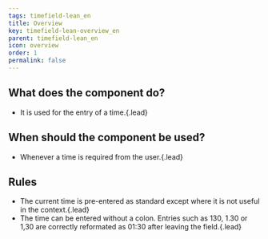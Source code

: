 ```yaml
---
tags: timefield-lean_en
title: Overview
key: timefield-lean-overview_en
parent: timefield-lean_en
icon: overview
order: 1
permalink: false  
---
```


## What does the component do?
* It is used for the entry of a time.{.lead}

## When should the component be used?
* Whenever a time is required from the user.{.lead}

## Rules 
* The current time is pre-entered as standard except where it is not useful in the context.{.lead}
* The time can be entered without a colon. Entries such as 130, 1.30 or 1,30 are correctly reformated as 01:30 after leaving the field.{.lead}